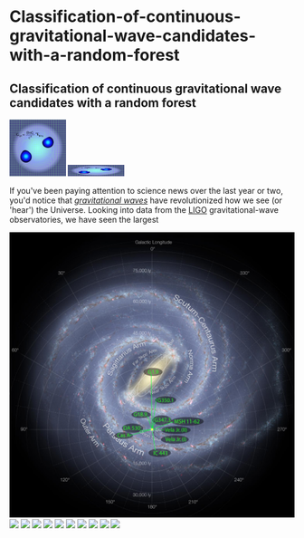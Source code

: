 # Classification-of-continuous-gravitational-wave-candidates-with-a-random-forest
Classification of continuous gravitational wave candidates with a random forest
---

<img src="./Figures/GR_warpedSpaceTime.jpg" style="max-height: 100px; max-width: 100px;">
<img src="./Figures/GR_warpedSpaceTime.jpg" height=20 width=100 >

If you've been paying attention to science news over the last year or two, you'd notice that [_gravitational waves_](https://en.wikipedia.org/wiki/Gravitational_wave) have revolutionized how we see (or 'hear') the Universe. Looking into data from the [LIGO](www.ligo.org) gravitational-wave observatories, we have seen the largest


<img src="./Figures/PostCasA_SNR_positions_greenText2.jpg">

<img src=".Figures/RndForestOverview_neg.png">

<img src=".Figures/Candidate1_2F_freq.png">
<img src=".Figures/Candidate2_2F_freq.png">
<img src=".Figures/Candidate5_2F_freq.png">
<img src=".Figures/cleaned_candidate_histogram_18000.png">
<img src=".Figures/ksStat_36301.png">
<img src=".Figures/ksStat_P2_0.png">
<img src=".Figures/RaTTUSelfie_Escher.png">
<img src=".Figures/RndForestOverview.png">
<img src=".Figures/vetoed_line_VelaJr_10.png">
